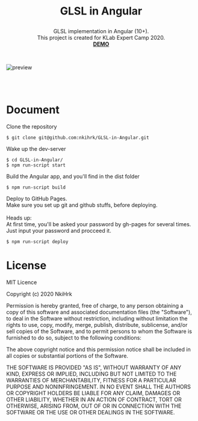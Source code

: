 # <p align="middle">GLSL in Angular</p>

<p align="middle">
GLSL implementation in Angular (10+).
<br>
This project is created for KLab Expert Camp 2020.
<br>
<a href="https://nkihrk.github.io/GLSL-in-Angular/" target="_blank"><b>DEMO</b></a>
</p>

<br>

![preview](./src/assets/output.gif)

<br><br>

# Document

Clone the repository

```
$ git clone git@github.com:nkihrk/GLSL-in-Angular.git
```

Wake up the dev-server

```
$ cd GLSL-in-Angular/
$ npm run-script start
```

Build the Angular app, and you'll find in the dist folder

```
$ npm run-script build
```

Deploy to GitHub Pages.
<br>
Make sure you set up git and github stuffs, before deploying.
<br><br>
Heads up:
<br>
At first time, you'll be asked your password by gh-pages for several times.
<br>
Just input your password and procceed it.

```
$ npm run-script deploy
```

# License

MIT Licence

Copyright (c) 2020 NkiHrk

Permission is hereby granted, free of charge, to any person obtaining a copy of this software and associated documentation files (the "Software"), to deal in the Software without restriction, including without limitation the rights to use, copy, modify, merge, publish, distribute, sublicense, and/or sell copies of the Software, and to permit persons to whom the Software is furnished to do so, subject to the following conditions:

The above copyright notice and this permission notice shall be included in all copies or substantial portions of the Software.

THE SOFTWARE IS PROVIDED "AS IS", WITHOUT WARRANTY OF ANY KIND, EXPRESS OR IMPLIED, INCLUDING BUT NOT LIMITED TO THE WARRANTIES OF MERCHANTABILITY, FITNESS FOR A PARTICULAR PURPOSE AND NONINFRINGEMENT. IN NO EVENT SHALL THE AUTHORS OR COPYRIGHT HOLDERS BE LIABLE FOR ANY CLAIM, DAMAGES OR OTHER LIABILITY, WHETHER IN AN ACTION OF CONTRACT, TORT OR OTHERWISE, ARISING FROM, OUT OF OR IN CONNECTION WITH THE SOFTWARE OR THE USE OR OTHER DEALINGS IN THE SOFTWARE.
